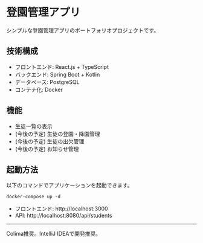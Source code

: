 # 登園管理アプリ

シンプルな登園管理アプリのポートフォリオプロジェクトです。

## 技術構成

- フロントエンド: React.js + TypeScript
- バックエンド: Spring Boot + Kotlin
- データベース: PostgreSQL
- コンテナ化: Docker

## 機能

- 生徒一覧の表示
- (今後の予定) 生徒の登園・降園管理
- (今後の予定) 生徒の出欠管理
- (今後の予定) お知らせ管理

## 起動方法

以下のコマンドでアプリケーションを起動できます。

```
docker-compose up -d
```

- フロントエンド: http://localhost:3000
- API: http://localhost:8080/api/students

---
Colima推奨。IntelliJ IDEAで開発推奨。 